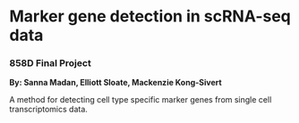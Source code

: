 # Marker gene detection in scRNA-seq data

### 858D Final Project
**By: Sanna Madan, Elliott Sloate, Mackenzie Kong-Sivert**

A method for detecting cell type specific marker genes from single cell transcriptomics data. 
